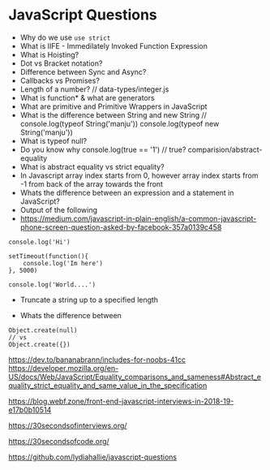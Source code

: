 # JavaScript Questions
- Why do we use `use strict`
- What is IIFE - Immedilately Invoked Function Expression
- What is Hoisting?
- Dot vs Bracket notation?
- Difference between Sync and Async?
- Callbacks vs Promises?
- Length of a number? // data-types/integer.js
- What is function* & what are generators
- What are primitive and Primitive Wrappers in JavaScript
- What is the difference between String and new String //  console.log(typeof String('manju')) console.log(typeof new String('manju'))
- What is typeof null?
- Do you know why  console.log(true == '1') // true? comparision/abstract-equality
- What is abstract equality vs strict equality? 
- In Javascript array index starts from 0, however array index starts from -1 from back of the array towards the front 
- Whats the difference between an expression and a statement in JavaScript?
- Output of the following
- https://medium.com/javascript-in-plain-english/a-common-javascript-phone-screen-question-asked-by-facebook-357a0139c458

```
console.log('Hi')

setTimeout(function(){
	console.log('Im here')
}, 5000)

console.log('World....')
```
- Truncate a string up to a specified length

- Whats the difference between

```
Object.create(null) 
// vs
Object.create({})
```


https://dev.to/bananabrann/includes-for-noobs-41cc
https://developer.mozilla.org/en-US/docs/Web/JavaScript/Equality_comparisons_and_sameness#Abstract_equality_strict_equality_and_same_value_in_the_specification

https://blog.webf.zone/front-end-javascript-interviews-in-2018-19-e17b0b10514

https://30secondsofinterviews.org/

https://30secondsofcode.org/

https://github.com/lydiahallie/javascript-questions
